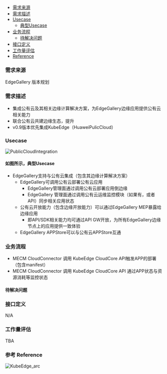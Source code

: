 *   [需求来源](#需求来源)
*   [需求描述](#需求描述)
*   [Usecase](#Usecase)
    *   [典型Usecase](#如图所示，典型Usecase)
*   [业务流程](#业务流程)
    *   [待解决问题](#待解决问题)
*   [接口定义](#接口定义)
*   [工作量评估](#工作量评估)
*   [Reference](#参考)

### 需求来源

EdgeGallery 版本规划

### 需求描述
- 集成公有云及其相关边缘计算解决方案，为EdgeGallery边缘应用提供公有云相关能力
- 联合公有云共建边缘生态，提升
- v0.9版本优先集成KubeEdge（HuaweiPulicCloud）
    

### Usecase
![PublicCloudIntegration](https://images.gitee.com/uploads/images/2020/0810/153159_3e12e332_7624977.png "PublicCloudIntegration.png")

#### 如图所示，典型Usecase
- EdgeGallery支持与公有云集成（包含其边缘计算解决方案）
    - EdgeGallery可调用公有云部署公有云应用
        - EdgeGallery管理面通过调用公有云部署应用倒边缘
        - EdgeGallery 管理面通过调用公有云运维监控模块（如果有，或者API）同步相关应用状态
    - 公有云开放能力（包含边缘开放能力）可以通过EdgeGallery MEP暴露给边缘应用
        - 即API/SDK相关能力均可通过API GW开放，为所有EdgeGallery边缘节点上的应用提供一致体验
    - EdgeGallery APPStore可以与公有云APPStore互通
### 业务流程
- MECM CloudConnector 调用 KubeEdge CloudCore API触发APP的部署（包含manifest）
- MECM CloudConnector 调用 KubeEdge CloudCore API 通过APP状态与资源消耗等监控状态


#### 待解决问题


### 接口定义
N/A

### 工作量评估
TBA

### 参考 Reference
![KubeEdge_arc](https://images.gitee.com/uploads/images/2020/0811/153420_245e65e2_7624977.png "KubeEdge_arc")